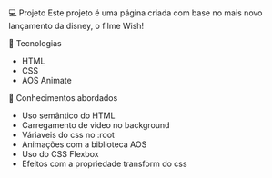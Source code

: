 💻 Projeto
Este projeto é uma página criada com base no mais novo lançamento da disney, o filme Wish!


🚀 Tecnologias
- HTML
- CSS
- AOS Animate

📔 Conhecimentos abordados
 - Uso semântico do HTML
 - Carregamento de video no background
 - Váriaveis do css no :root
 - Animações com a biblioteca AOS
 - Uso do CSS Flexbox
 - Efeitos com a propriedade transform do css
